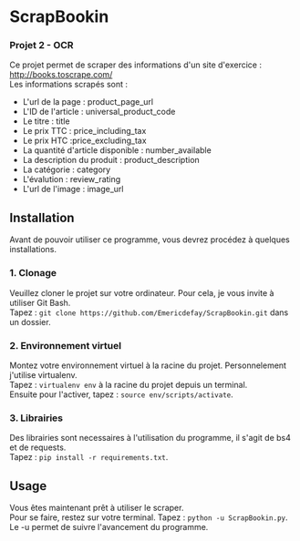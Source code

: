 # ScrapBookin
### Projet 2 - OCR
Ce projet permet de scraper des informations d'un site d'exercice : http://books.toscrape.com/<br/>
Les informations scrapés sont : 
* L'url de la page : product_page_url
* L'ID de l'article : universal_product_code
* Le titre : title
* Le prix TTC : price_including_tax
* Le prix HTC :price_excluding_tax
* La quantité d'article disponible : number_available
* La description du produit : product_description
* La catégorie : category
* L'évalution : review_rating
* L'url de l'image : image_url

## Installation
Avant de pouvoir utiliser ce programme, vous devrez procédez à quelques installations.
### 1. Clonage
Veuillez cloner le projet sur votre ordinateur. Pour cela, je vous invite à utiliser Git Bash.<br/>
Tapez : `git clone https://github.com/Emericdefay/ScrapBookin.git` dans un dossier.<br/>
### 2. Environnement virtuel
Montez votre environnement virtuel à la racine du projet. Personnelement j'utilise virtualenv.<br/>
Tapez : `virtualenv env` à la racine du projet depuis un terminal.<br/>
Ensuite pour l'activer, tapez : `source env/scripts/activate`.
### 3. Librairies
Des librairies sont necessaires à l'utilisation du programme, il s'agit de bs4 et de requests. <br/>
Tapez : `pip install -r requirements.txt`.

## Usage
Vous êtes maintenant prêt à utiliser le scraper.<br/>
Pour se faire, restez sur votre terminal.
Tapez : `python -u ScrapBookin.py`.
Le -u permet de suivre l'avancement du programme.
